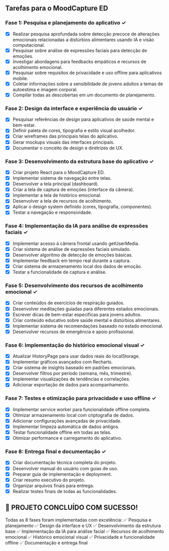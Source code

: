 ## Tarefas para o MoodCapture ED

### Fase 1: Pesquisa e planejamento do aplicativo ✓
- [x] Realizar pesquisa aprofundada sobre detecção precoce de alterações emocionais relacionadas a distúrbios alimentares usando IA e visão computacional.
- [x] Pesquisar sobre análise de expressões faciais para detecção de emoções.
- [x] Investigar abordagens para feedbacks empáticos e recursos de acolhimento emocional.
- [x] Pesquisar sobre requisitos de privacidade e uso offline para aplicativos mobile.
- [x] Coletar informações sobre a sensibilidade de jovens adultos a temas de autoestima e imagem corporal.
- [x] Compilar todas as descobertas em um documento de planejamento.

### Fase 2: Design da interface e experiência do usuário ✓
- [x] Pesquisar referências de design para aplicativos de saúde mental e bem-estar.
- [x] Definir paleta de cores, tipografia e estilo visual acolhedor.
- [x] Criar wireframes das principais telas do aplicativo.
- [x] Gerar mockups visuais das interfaces principais.
- [x] Documentar o conceito de design e diretrizes de UX.

### Fase 3: Desenvolvimento da estrutura base do aplicativo ✓
- [x] Criar projeto React para o MoodCapture ED.
- [x] Implementar sistema de navegação entre telas.
- [x] Desenvolver a tela principal (dashboard).
- [x] Criar a tela de captura de emoções (interface da câmera).
- [x] Implementar a tela de histórico emocional.
- [x] Desenvolver a tela de recursos de acolhimento.
- [x] Aplicar o design system definido (cores, tipografia, componentes).
- [x] Testar a navegação e responsividade.

### Fase 4: Implementação da IA para análise de expressões faciais ✓
- [x] Implementar acesso à câmera frontal usando getUserMedia.
- [x] Criar sistema de análise de expressões faciais simulado.
- [x] Desenvolver algoritmo de detecção de emoções básicas.
- [x] Implementar feedback em tempo real durante a captura.
- [x] Criar sistema de armazenamento local dos dados de emoção.
- [x] Testar a funcionalidade de captura e análise.

### Fase 5: Desenvolvimento dos recursos de acolhimento emocional ✓
- [x] Criar conteúdos de exercícios de respiração guiados.
- [x] Desenvolver meditações guiadas para diferentes estados emocionais.
- [x] Escrever dicas de bem-estar específicas para jovens adultos.
- [x] Criar conteúdo educativo sobre saúde mental e distúrbios alimentares.
- [x] Implementar sistema de recomendações baseado no estado emocional.
- [x] Desenvolver recursos de emergência e apoio profissional.

### Fase 6: Implementação do histórico emocional visual ✓
- [x] Atualizar HistoryPage para usar dados reais do localStorage.
- [x] Implementar gráficos avançados com Recharts.
- [x] Criar sistema de insights baseado em padrões emocionais.
- [x] Desenvolver filtros por período (semana, mês, trimestre).
- [x] Implementar visualizações de tendências e correlações.
- [x] Adicionar exportação de dados para acompanhamento.

### Fase 7: Testes e otimização para privacidade e uso offline ✓
- [x] Implementar service worker para funcionalidade offline completa.
- [x] Otimizar armazenamento local com criptografia de dados.
- [x] Adicionar configurações avançadas de privacidade.
- [x] Implementar limpeza automática de dados antigos.
- [x] Testar funcionalidade offline em todas as telas.
- [x] Otimizar performance e carregamento do aplicativo.

### Fase 8: Entrega final e documentação ✓
- [x] Criar documentação técnica completa do projeto.
- [x] Desenvolver manual do usuário com guias de uso.
- [x] Preparar guia de implementação e deployment.
- [x] Criar resumo executivo do projeto.
- [x] Organizar arquivos finais para entrega.
- [x] Realizar testes finais de todas as funcionalidades.

## 🎉 PROJETO CONCLUÍDO COM SUCESSO! 

Todas as 8 fases foram implementadas com excelência:
✅ Pesquisa e planejamento
✅ Design da interface e UX
✅ Desenvolvimento da estrutura base
✅ Implementação da IA para análise facial
✅ Recursos de acolhimento emocional
✅ Histórico emocional visual
✅ Privacidade e funcionalidade offline
✅ Documentação e entrega final

